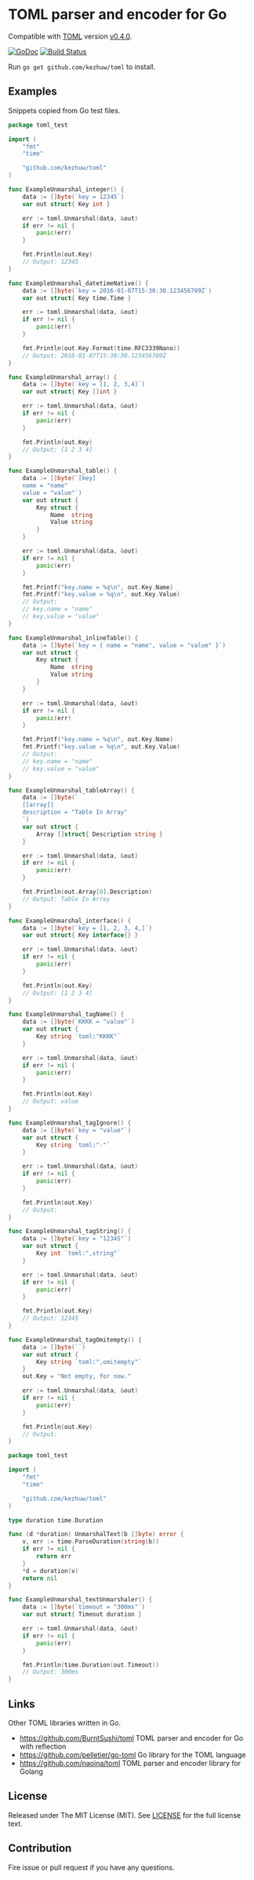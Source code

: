 # TOML parser and encoder for Go

Compatible with [TOML][] version [v0.4.0](https://github.com/toml-lang/toml/blob/master/versions/en/toml-v0.4.0.md).

[![GoDoc](https://godoc.org/github.com/kezhuw/toml?status.svg)](http://godoc.org/github.com/kezhuw/toml)
[![Build Status](https://travis-ci.org/kezhuw/toml.svg?branch=master)](https://travis-ci.org/kezhuw/toml)

Run `go get github.com/kezhuw/toml` to install.

## Examples
Snippets copied from Go test files.

```go
package toml_test

import (
	"fmt"
	"time"

	"github.com/kezhuw/toml"
)

func ExampleUnmarshal_integer() {
	data := []byte(`key = 12345`)
	var out struct{ Key int }

	err := toml.Unmarshal(data, &out)
	if err != nil {
		panic(err)
	}

	fmt.Println(out.Key)
	// Output: 12345
}

func ExampleUnmarshal_datetimeNative() {
	data := []byte(`key = 2016-01-07T15:30:30.123456789Z`)
	var out struct{ Key time.Time }

	err := toml.Unmarshal(data, &out)
	if err != nil {
		panic(err)
	}

	fmt.Println(out.Key.Format(time.RFC3339Nano))
	// Output: 2016-01-07T15:30:30.123456789Z
}

func ExampleUnmarshal_array() {
	data := []byte(`key = [1, 2, 3,4]`)
	var out struct{ Key []int }

	err := toml.Unmarshal(data, &out)
	if err != nil {
		panic(err)
	}

	fmt.Println(out.Key)
	// Output: [1 2 3 4]
}

func ExampleUnmarshal_table() {
	data := []byte(`[key]
	name = "name"
	value = "value"`)
	var out struct {
		Key struct {
			Name  string
			Value string
		}
	}

	err := toml.Unmarshal(data, &out)
	if err != nil {
		panic(err)
	}

	fmt.Printf("key.name = %q\n", out.Key.Name)
	fmt.Printf("key.value = %q\n", out.Key.Value)
	// Output:
	// key.name = "name"
	// key.value = "value"
}

func ExampleUnmarshal_inlineTable() {
	data := []byte(`key = { name = "name", value = "value" }`)
	var out struct {
		Key struct {
			Name  string
			Value string
		}
	}

	err := toml.Unmarshal(data, &out)
	if err != nil {
		panic(err)
	}

	fmt.Printf("key.name = %q\n", out.Key.Name)
	fmt.Printf("key.value = %q\n", out.Key.Value)
	// Output:
	// key.name = "name"
	// key.value = "value"
}

func ExampleUnmarshal_tableArray() {
	data := []byte(`
	[[array]]
	description = "Table In Array"
	`)
	var out struct {
		Array []struct{ Description string }
	}

	err := toml.Unmarshal(data, &out)
	if err != nil {
		panic(err)
	}

	fmt.Println(out.Array[0].Description)
	// Output: Table In Array
}

func ExampleUnmarshal_interface() {
	data := []byte(`key = [1, 2, 3, 4,]`)
	var out struct{ Key interface{} }

	err := toml.Unmarshal(data, &out)
	if err != nil {
		panic(err)
	}

	fmt.Println(out.Key)
	// Output: [1 2 3 4]
}

func ExampleUnmarshal_tagName() {
	data := []byte(`KKKK = "value"`)
	var out struct {
		Key string `toml:"KKKK"`
	}

	err := toml.Unmarshal(data, &out)
	if err != nil {
		panic(err)
	}

	fmt.Println(out.Key)
	// Output: value
}

func ExampleUnmarshal_tagIgnore() {
	data := []byte(`key = "value"`)
	var out struct {
		Key string `toml:"-"`
	}

	err := toml.Unmarshal(data, &out)
	if err != nil {
		panic(err)
	}

	fmt.Println(out.Key)
	// Output:
}

func ExampleUnmarshal_tagString() {
	data := []byte(`key = "12345"`)
	var out struct {
		Key int `toml:",string"`
	}

	err := toml.Unmarshal(data, &out)
	if err != nil {
		panic(err)
	}

	fmt.Println(out.Key)
	// Output: 12345
}

func ExampleUnmarshal_tagOmitempty() {
	data := []byte(``)
	var out struct {
		Key string `toml:",omitempty"`
	}
	out.Key = "Not empty, for now."

	err := toml.Unmarshal(data, &out)
	if err != nil {
		panic(err)
	}

	fmt.Println(out.Key)
	// Output:
}
```

```go
package toml_test

import (
	"fmt"
	"time"

	"github.com/kezhuw/toml"
)

type duration time.Duration

func (d *duration) UnmarshalText(b []byte) error {
	v, err := time.ParseDuration(string(b))
	if err != nil {
		return err
	}
	*d = duration(v)
	return nil
}

func ExampleUnmarshal_textUnmarshaler() {
	data := []byte(`timeout = "300ms"`)
	var out struct{ Timeout duration }

	err := toml.Unmarshal(data, &out)
	if err != nil {
		panic(err)
	}

	fmt.Println(time.Duration(out.Timeout))
	// Output: 300ms
}
```

## Links
Other TOML libraries written in Go.

- https://github.com/BurntSushi/toml     TOML parser and encoder for Go with reflection
- https://github.com/pelletier/go-toml   Go library for the TOML language
- https://github.com/naoina/toml         TOML parser and encoder library for Golang

## License
Released under The MIT License (MIT). See [LICENSE](LICENSE) for the full license text.

## Contribution
Fire issue or pull request if you have any questions.

[TOML]: https://github.com/toml-lang/toml
